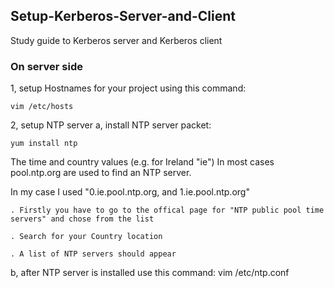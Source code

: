 ## Setup-Kerberos-Server-and-Client
Study guide to Kerberos server and Kerberos client

### On server side
1, setup Hostnames for your project using this command:

    vim /etc/hosts

2, setup NTP server 
  a, install NTP server packet:
  
    yum install ntp
    
  The time and country values (e.g. for Ireland "ie")
  In most cases pool.ntp.org are used to find an NTP server.
  
  In my case I used "0.ie.pool.ntp.org, and 1.ie.pool.ntp.org"
  
    . Firstly you have to go to the offical page for "NTP public pool time servers" and chose from the list
    
    . Search for your Country location
    
    . A list of NTP servers should appear
    
  b, after NTP server is installed use this command: 
        vim /etc/ntp.conf
    
